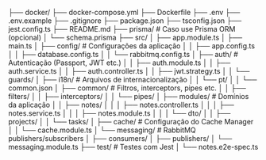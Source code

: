 
├── docker/
    ├── docker-compose.yml
    ├── Dockerfile
├── .env
├── .env.example
├── .gitignore
├── package.json
├── tsconfig.json
├── jest.config.ts
├── README.md
├── prisma/                      # Caso use Prisma ORM (opcional)
│   └── schema.prisma
├── src/
│   ├── app.module.ts
│   ├── main.ts
│   ├── config/                  # Configurações da aplicação
│   │   ├── app.config.ts
│   │   ├── database.config.ts
│   │   └── rabbitmq.config.ts
│   ├── auth/                    # Autenticação (Passport, JWT etc.)
│   │   ├── auth.module.ts
│   │   ├── auth.service.ts
│   │   ├── auth.controller.ts
│   │   ├── jwt.strategy.ts
│   │   └── guards/
│   ├── i18n/                    # Arquivos de internacionalização
│   │   └── pt/
│   │       └── common.json
│   ├── common/                  # Filtros, interceptors, pipes etc.
│   │   ├── filters/
│   │   ├── interceptors/
│   │   └── pipes/
│   ├── modules/                 # Domínios da aplicação
│   │   ├── notes/
│   │   │   ├── notes.controller.ts
│   │   │   ├── notes.service.ts
│   │   │   ├── notes.module.ts
│   │   │   └── dto/
│   │   ├── projects/
│   │   └── tasks/
│   ├── cache/                   # Configuração do Cache Manager
│   │   └── cache.module.ts
│   └── messaging/               # RabbitMQ publishers/subscribers
│       ├── consumers/
│       ├── publishers/
│       └── messaging.module.ts
├── test/                        # Testes com Jest
│   └── notes.e2e-spec.ts
